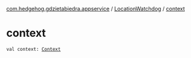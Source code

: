 [com.hedgehog.gdzietabiedra.appservice](../index.md) / [LocationWatchdog](index.md) / [context](./context.md)

# context

`val context: `[`Context`](https://developer.android.com/reference/android/content/Context.html)